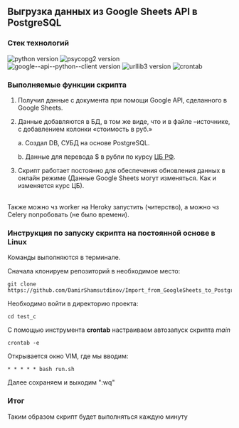 ## Выгрузка данных из Google Sheets API в PostgreSQL

### Стек технологий
![python version](https://img.shields.io/badge/Python-3.7-yellowgreen) 
![psycopg2 version](https://img.shields.io/badge/psycopg2-2.9-yellowgreen) 
![google--api--python--client version](https://img.shields.io/badge/google--api--python--client-2.55-yellowgreen) 
![urllib3 version](https://img.shields.io/badge/urllib3-1.26-yellowgreen) 
![crontab](https://img.shields.io/badge/crontab-grey) 


### Выполняемые функции скрипта

1. Получил данные с документа при помощи Google API, сделанного в Google Sheets.

2. Данные добавляются в БД, в том же виде, что и в файле –источнике, с добавлением колонки «стоимость в руб.»

   a. Создал DB, СУБД на основе PostgreSQL.

   b. Данные для перевода $ в рубли по курсу [ЦБ РФ](https://www.cbr.ru/development/SXML/).

3. Скрипт работает постоянно для обеспечения обновления данных в онлайн режиме (Данные Google Sheets могут изменяться. Как и изменяется курс ЦБ).
<br>
Также можно чз worker на Heroky запустить (читерство), а можно чз Celery попробовать (не было времени).

### Инструкция по запуску скрипта на постоянной основе в Linux
Команды выполняются в терминале. 

Сначала клонируем репозиторий в необходимое место:
```
git clone https://github.com/DamirShamsutdinov/Import_from_GoogleSheets_to_Postgres.git
```

Необходимо войти в директорию проекта:
```
cd test_c
```

С помощью инструмента **crontab** настраиваем автозапуск скрипта *main*
```
crontab -e
```

Открывается окно VIM, где мы вводим:
```
* * * * * bash run.sh
```
Далее сохраняем и выходим ":wq"

### Итог
Таким образом скрипт будет выполняться каждую минуту


